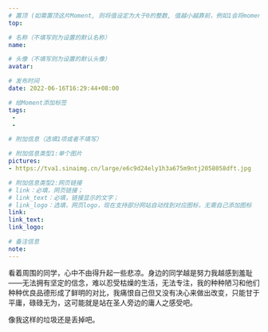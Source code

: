 ```yaml
---
# 置顶 (如需置顶这片Moment, 则将值设定为大于0的整数, 值越小越靠前，例如1会将moment放在最顶端)
top: 

# 名称（不填写则为设置的默认名称）
name: 

# 头像（不填写则为设置的默认头像）
avatar:

# 发布时间
date: 2022-06-16T16:29:44+08:00

# 给Moment添加标签
tags:
 -
 -

# 附加信息（选填1项或者不填写）

# 附加信息类型1:单个图片
pictures:
- https://tva1.sinaimg.cn/large/e6c9d24ely1h3a675m9ntj2058058dft.jpg

# 附加信息类型2:网页链接
# link：必填，网页链接；
# link_text：必填，链接显示的文字；
# link_logo：选填，网页logo，现在支持部分网站自动找到对应图标，无需自己添加图标
link:
link_text:
link_logo:

# 备注信息
note:
---
```


看着周围的同学，心中不由得升起一些悲凉。身边的同学越是努力我越感到羞耻——无法拥有坚定的信念，难以忍受枯燥的生活，无法专注，我的种种陋习和他们种种优良品德形成了鲜明的对比，我痛恨自己但又没有决心来做出改变，只能甘于平庸，碌碌无为，这可能就是站在圣人旁边的庸人之感受吧。

像我这样的垃圾还是丢掉吧。